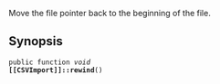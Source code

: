 Move the file pointer back to the beginning of the file.

## Synopsis

<code>public function <i>void</i> <b>[[CSVImport]]::rewind</b>()</code>


